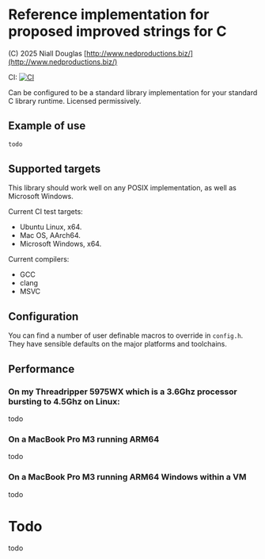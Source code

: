# Reference implementation for proposed improved strings for C

(C) 2025 Niall Douglas [http://www.nedproductions.biz/](http://www.nedproductions.biz/)

CI: [![CI](https://github.com/ned14/wg14_strings/actions/workflows/ci.yml/badge.svg)](https://github.com/ned14/wg14_signals/actions/workflows/ci.yml)

Can be configured to be a standard library implementation for your
standard C library runtime. Licensed permissively.

## Example of use

```c
todo
```

## Supported targets

This library should work well on any POSIX implementation, as well as
Microsoft Windows.

Current CI test targets:

- Ubuntu Linux, x64.
- Mac OS, AArch64.
- Microsoft Windows, x64.

Current compilers:

- GCC
- clang
- MSVC

## Configuration

You can find a number of user definable macros to override in `config.h`.
They have sensible defaults on the major platforms and toolchains.

## Performance

### On my Threadripper 5975WX which is a 3.6Ghz processor bursting to 4.5Ghz on Linux:

todo

### On a MacBook Pro M3 running ARM64

todo

### On a MacBook Pro M3 running ARM64 Windows within a VM

todo

# Todo

todo
